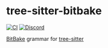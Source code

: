# tree-sitter-bitbake

[![CI](https://github.com/amaanq/tree-sitter-bitbake/actions/workflows/ci.yml/badge.svg)](https://github.com/amaanq/tree-sitter-bitbake/actions/workflows/ci.yml)
[![Discord](https://img.shields.io/discord/1063097320771698699?logo=discord)](https://discord.gg/w7nTvsVJhm)

[BitBake](https://docs.yoctoproject.org/bitbake/) grammar for [tree-sitter](https://tree-sitter.github.io)
